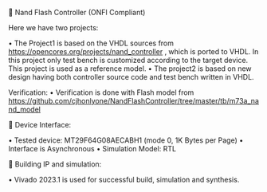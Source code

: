 	Nand Flash Controller (ONFI Compliant)

Here we have two projects:

•	The Project1 is based on the VHDL sources from https://opencores.org/projects/nand_controller , which is ported to VHDL. In this project only test bench is customized according to the target device. This project is used as a reference model.
•	The project2 is based on new design having both controller source code and test bench written in VHDL. 

Verification:
•	Verification is done with Flash model from https://github.com/cjhonlyone/NandFlashController/tree/master/tb/m73a_nand_model

	Device Interface:

•	Tested device: MT29F64G08AECABH1 (mode 0, 1K Bytes per Page)
•	Interface is Asynchronous 
•	Simulation Model: RTL

	Building IP and simulation:

•	Vivado 2023.1 is used for successful build, simulation and synthesis.




